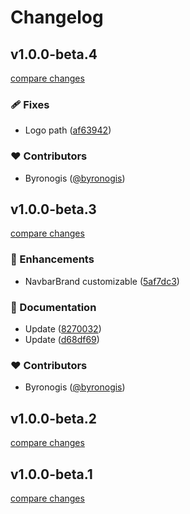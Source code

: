 # Changelog


## v1.0.0-beta.4

[compare changes](https://github.com/byronogis/astro-friday/compare/v1.0.0-beta.3...v1.0.0-beta.4)

### 🩹 Fixes

- Logo path ([af63942](https://github.com/byronogis/astro-friday/commit/af63942))

### ❤️ Contributors

- Byronogis ([@byronogis](https://github.com/byronogis))

## v1.0.0-beta.3

[compare changes](https://github.com/byronogis/astro-friday/compare/v1.0.0-beta.2...v1.0.0-beta.3)

### 🚀 Enhancements

- NavbarBrand customizable ([5af7dc3](https://github.com/byronogis/astro-friday/commit/5af7dc3))

### 📖 Documentation

- Update ([8270032](https://github.com/byronogis/astro-friday/commit/8270032))
- Update ([d68df69](https://github.com/byronogis/astro-friday/commit/d68df69))

### ❤️ Contributors

- Byronogis ([@byronogis](https://github.com/byronogis))

## v1.0.0-beta.2

[compare changes](https://github.com/byronogis/astro-friday/compare/v1.0.0-beta.1...v1.0.0-beta.2)

## v1.0.0-beta.1

[compare changes](https://github.com/byronogis/astro-friday/compare/v1.0.0-beta.0...v1.0.0-beta.1)

